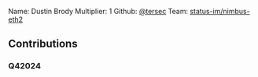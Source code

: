 Name: Dustin Brody
Multiplier: 1
Github: [@tersec](https://github.com/tersec)
Team: [status-im/nimbus-eth2](https://github.com/status-im/nimbus-eth2/pulls?q=author%3Atersec)

## Contributions
### Q42024
